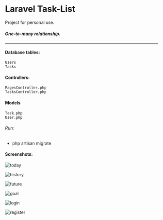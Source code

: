 # Laravel Task-List

Project for personal use.
##### One-to-many relationship.
---

#### Database tables:
    Users
    Tasks

#### Controllers:
    PagesController.php
    TasksController.php

#### Models
    Task.php
    User.php



###### Run:
  - php artisan migrate
  

#### Screenshots: 
  
![today](https://user-images.githubusercontent.com/24662381/58834794-88ae2600-8654-11e9-92ee-7379b3e45c26.png)

![history](https://user-images.githubusercontent.com/24662381/58834798-8946bc80-8654-11e9-97c3-c644b2bbf7b8.png)

![future](https://user-images.githubusercontent.com/24662381/58834797-8946bc80-8654-11e9-92c6-ae2b2ec64eeb.png)

![goal](https://user-images.githubusercontent.com/24662381/58834795-8946bc80-8654-11e9-841a-1c82e5bc0d1f.png)

![login](https://user-images.githubusercontent.com/24662381/58834799-89df5300-8654-11e9-96be-abb516c1209b.png)

![register](https://user-images.githubusercontent.com/24662381/58834800-89df5300-8654-11e9-8e1d-863de831d7ad.png)

